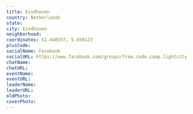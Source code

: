 ```yaml
---
title: Eindhoven
country: Netherlands
state: 
city: Eindhoven
neighborhood: 
coordinates: 51.448557, 5.450123
plusCode:
socialName: Facebook
socialURL: https://www.facebook.com/groups/free.code.camp.lightcity
chatName:
chatURL:
eventName:
eventURL:
leaderName:
leaderURL:
oldPhoto: 
coverPhoto:
---
```

